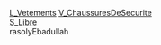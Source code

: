 [L_Vetements](notes/equipements/L_Vetements.md) [V_ChaussuresDeSecurite](notes/equipements/vetements/V_ChaussuresDeSecurite.md)\
[S_Libre](notes/statut/S_Libre.md)\
rasolyEbadullah
